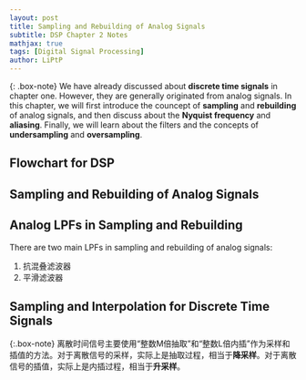 ```yaml
---
layout: post
title: Sampling and Rebuilding of Analog Signals
subtitle: DSP Chapter 2 Notes
mathjax: true
tags: [Digital Signal Processing]
author: LiPtP
---
```


{: .box-note}
We have already discussed about **discrete time signals** in chapter one. However, they are generally originated from analog signals. In this chapter, we will first introduce the councept of **sampling** and **rebuilding** of analog signals, and then discuss about the **Nyquist frequency** and **aliasing**. Finally, we will learn about the filters and the concepts of **undersampling** and **oversampling**.

## Flowchart for DSP

## Sampling and Rebuilding of Analog Signals


## Analog LPFs in Sampling and Rebuilding
There are two main LPFs in sampling and rebuilding of analog signals:
1. 抗混叠滤波器
2. 平滑滤波器

## Sampling and Interpolation for Discrete Time Signals 

{:.box-note}
离散时间信号主要使用“整数M倍抽取”和“整数L倍内插”作为采样和插值的方法。对于离散信号的采样，实际上是抽取过程，相当于**降采样**。对于离散信号的插值，实际上是内插过程，相当于**升采样**。


